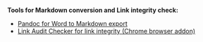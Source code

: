 **Tools for Markdown conversion and Link integrity check:**

-  [Pandoc for Word to Markdown export](https://github.com/jgm/pandoc/releases)
-  [Link Audit Checker for link integrity (Chrome browser addon)](https://chrome.google.com/webstore/detail/link-audit-checker-find-i/ofmcimekgccbifblgaiobcbcglihncem)



